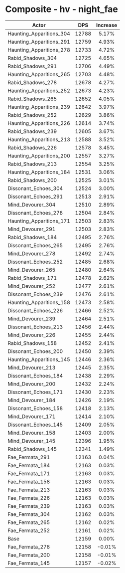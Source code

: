 # Composite - hv - night_fae
| Actor | DPS | Increase |
|---|:---:|:---:|
|Haunting_Apparitions_304|12788|5.17%|
|Haunting_Apparitions_291|12759|4.93%|
|Haunting_Apparitions_278|12733|4.72%|
|Rabid_Shadows_304|12725|4.65%|
|Rabid_Shadows_291|12706|4.49%|
|Haunting_Apparitions_265|12703|4.48%|
|Rabid_Shadows_278|12678|4.27%|
|Haunting_Apparitions_252|12673|4.23%|
|Rabid_Shadows_265|12652|4.05%|
|Haunting_Apparitions_239|12642|3.97%|
|Rabid_Shadows_252|12629|3.86%|
|Haunting_Apparitions_226|12614|3.74%|
|Rabid_Shadows_239|12605|3.67%|
|Haunting_Apparitions_213|12588|3.52%|
|Rabid_Shadows_226|12578|3.45%|
|Haunting_Apparitions_200|12557|3.27%|
|Rabid_Shadows_213|12554|3.25%|
|Haunting_Apparitions_184|12531|3.06%|
|Rabid_Shadows_200|12525|3.01%|
|Dissonant_Echoes_304|12524|3.00%|
|Dissonant_Echoes_291|12513|2.91%|
|Mind_Devourer_304|12510|2.89%|
|Dissonant_Echoes_278|12504|2.84%|
|Haunting_Apparitions_171|12503|2.83%|
|Mind_Devourer_291|12503|2.83%|
|Rabid_Shadows_184|12495|2.76%|
|Dissonant_Echoes_265|12495|2.76%|
|Mind_Devourer_278|12492|2.74%|
|Dissonant_Echoes_252|12485|2.68%|
|Mind_Devourer_265|12480|2.64%|
|Rabid_Shadows_171|12478|2.62%|
|Mind_Devourer_252|12477|2.61%|
|Dissonant_Echoes_239|12476|2.61%|
|Haunting_Apparitions_158|12473|2.58%|
|Dissonant_Echoes_226|12466|2.52%|
|Mind_Devourer_239|12464|2.51%|
|Dissonant_Echoes_213|12456|2.44%|
|Mind_Devourer_226|12455|2.44%|
|Rabid_Shadows_158|12452|2.41%|
|Dissonant_Echoes_200|12450|2.39%|
|Haunting_Apparitions_145|12446|2.36%|
|Mind_Devourer_213|12445|2.35%|
|Dissonant_Echoes_184|12438|2.29%|
|Mind_Devourer_200|12432|2.24%|
|Dissonant_Echoes_171|12430|2.23%|
|Mind_Devourer_184|12426|2.19%|
|Dissonant_Echoes_158|12418|2.13%|
|Mind_Devourer_171|12414|2.10%|
|Dissonant_Echoes_145|12409|2.05%|
|Mind_Devourer_158|12403|2.00%|
|Mind_Devourer_145|12396|1.95%|
|Rabid_Shadows_145|12341|1.49%|
|Fae_Fermata_291|12163|0.04%|
|Fae_Fermata_184|12163|0.03%|
|Fae_Fermata_171|12163|0.03%|
|Fae_Fermata_158|12163|0.03%|
|Fae_Fermata_213|12163|0.03%|
|Fae_Fermata_226|12163|0.03%|
|Fae_Fermata_239|12163|0.03%|
|Fae_Fermata_304|12162|0.03%|
|Fae_Fermata_265|12162|0.02%|
|Fae_Fermata_252|12161|0.02%|
|Base|12159|0.00%|
|Fae_Fermata_278|12158|-0.01%|
|Fae_Fermata_200|12158|-0.01%|
|Fae_Fermata_145|12157|-0.02%|
